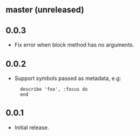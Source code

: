 ## master (unreleased)

## 0.0.3

* Fix error when block method has no arguments.

## 0.0.2

* Support symbols passed as metadata, e.g:

        describe 'foo', :focus do
        end

## 0.0.1

* Initial release.
